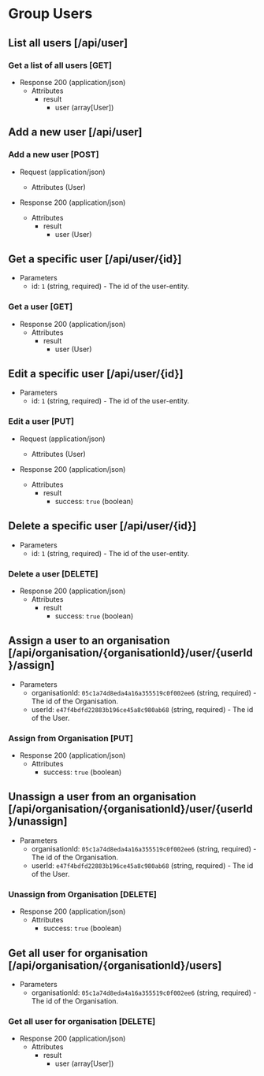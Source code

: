 # Group Users

## List all users [/api/user]

### Get a list of all users [GET]

+ Response 200 (application/json)
    + Attributes
        + result
            + user (array[User])

## Add a new user [/api/user]

### Add a new user [POST]

+ Request (application/json)
    + Attributes (User)

+ Response 200 (application/json)
    + Attributes
        + result
            + user (User)

## Get a specific user [/api/user/{id}]

+ Parameters
    + id: `1` (string, required) - The id of the user-entity.

### Get a user [GET]

+ Response 200 (application/json)
    + Attributes
        + result
            + user (User)

## Edit a specific user [/api/user/{id}]

+ Parameters
    + id: `1` (string, required) - The id of the user-entity.

### Edit a user [PUT]

+ Request (application/json)
    + Attributes (User)
    
+ Response 200 (application/json)
    + Attributes
        + result
            + success: `true` (boolean)

## Delete a specific user [/api/user/{id}]

+ Parameters
    + id: `1` (string, required) - The id of the user-entity.

### Delete a user [DELETE]

+ Response 200 (application/json)
    + Attributes
        + result
            + success: `true` (boolean)
                        
## Assign a user to an organisation [/api/organisation/{organisationId}/user/{userId}/assign]

+ Parameters
    + organisationId: `05c1a74d8eda4a16a355519c0f002ee6` (string, required) - The id of the Organisation.
    + userId: `e47f4bdfd22883b196ce45a8c980ab68` (string, required) - The id of the User.

### Assign from Organisation [PUT]

+ Response 200 (application/json)
    + Attributes
        + success: `true` (boolean)   
                             
## Unassign a user from an organisation [/api/organisation/{organisationId}/user/{userId}/unassign]

+ Parameters
    + organisationId: `05c1a74d8eda4a16a355519c0f002ee6` (string, required) - The id of the Organisation.
    + userId: `e47f4bdfd22883b196ce45a8c980ab68` (string, required) - The id of the User.

### Unassign from Organisation [DELETE]

+ Response 200 (application/json)
    + Attributes
        + success: `true` (boolean)

## Get all user for organisation [/api/organisation/{organisationId}/users]

+ Parameters
    + organisationId: `05c1a74d8eda4a16a355519c0f002ee6` (string, required) - The id of the Organisation.

### Get all user for organisation [DELETE]

+ Response 200 (application/json)
    + Attributes
        + result
            + user (array[User])